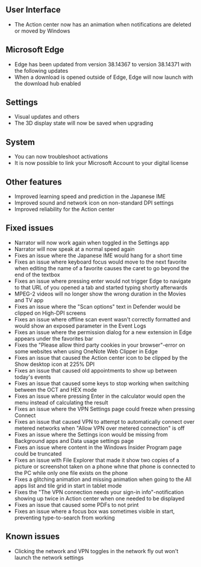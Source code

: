 ## User Interface
- The Action center now has an animation when notifications are deleted or moved by Windows

## Microsoft Edge
- Edge has been updated from version 38.14367 to version 38.14371 with the following updates
 - When a download is opened outside of Edge, Edge will now launch with the download hub enabled

## Settings
- Visual updates and others
 - The 3D display state will now be saved when upgrading

## System
- You can now troubleshoot activations
- It is now possible to link your Microsoft Account to your digital license

## Other features
- Improved learning speed and prediction in the Japanese IME
- Improved sound and network icon on non-standard DPI settings
- Improved reliability for the Action center

## Fixed issues
- Narrator will now work again when toggled in the Settings app
- Narrator will now speak at a normal speed again
- Fixes an issue where the Japanese IME would hang for a short time
- Fixes an issue where keyboard focus would move to the next favorite when editing the name of a favorite causes the caret to go beyond the end of the textbox
- Fixes an issue where pressing enter would not trigger Edge to navigate to that URL of you opened a tab and started typing shortly afterwards
- MPEG-2 videos will no longer show the wrong duration in the Movies and TV app
- Fixes an issue where the "Scan options" text in Defender would be clipped on High-DPI screens
- Fixes an issue where offline scan event wasn't correctly formatted and would show an exposed parameter in the Event Logs
- Fixes an issue where the permission dialog for a new extension in Edge appears under the favorites bar
- Fixes the "Please allow third party cookies in your browser"-error on some websites when using OneNote Web Clipper in Edge
- Fixes an issue that caused the Action center icon to be clipped by the Show desktop icon at 225% DPI
- Fixes an issue that caused old appointments to show up between today's events
- Fixes an issue that caused some keys to stop working when switching between the OCT and HEX mode
- Fixes an issue where pressing Enter in the calculator would open the menu instead of calculating the result
- Fixes an issue where the VPN Settings page could freeze when pressing Connect
- Fixes an issue that caused VPN to attempt to automatically connect over metered networks when "Allow VPN over metered connection" is off
- Fixes an issue where the Settings icon would be missing from Background apps and Data usage settings page
- Fixes an issue where content in the Windows Insider Program page could be truncated
- Fixes an issue with File Explorer that made it show two copies of a picture or screenshot taken on a phone whne that phone is connected to the PC while only one file exists on the phone
- Fixes a glitching animation and missing animation when going to the All apps list and tile grid in start in tablet mode
- Fixes the "The VPN connection needs your sign-in info"-notification showing up twice in Action center when one needed to be displayed
- Fixes an issue that caused some PDFs to not print
- Fixes an issue where a focus box was sometimes visible in start, preventing type-to-search from working

## Known issues
- Clicking the network and VPN toggles in the network fly out won't launch the network settings
